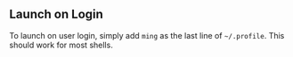 ## Launch on Login

To launch on user login, simply add `ming` as the last line of `~/.profile`. This should work for most shells.
